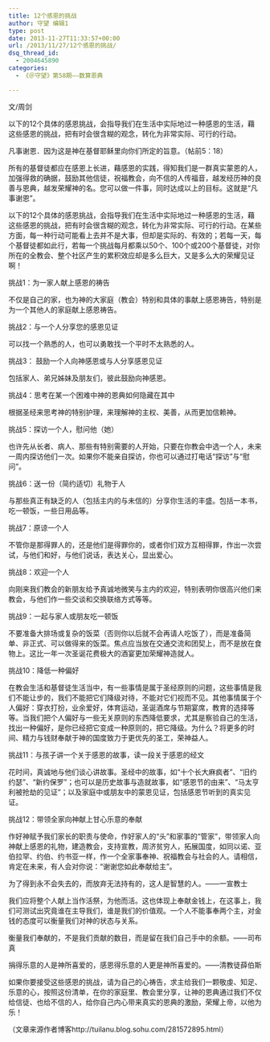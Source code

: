```yaml
---
title: 12个感恩的挑战
author: 守望 编辑1
type: post
date: 2013-11-27T11:33:57+00:00
url: /2013/11/27/12个感恩的挑战/
dsq_thread_id:
  - 2004645890
categories:
  - 《＠守望》第58期——数算恩典

---
```

文/周剑

以下的12个具体的感恩挑战，会指导我们在生活中实际地过一种感恩的生活，藉这些感恩的挑战，把有时会很含糊的观念，转化为非常实际、可行的行动。<!--more-->

凡事谢恩．因为这是神在基督耶稣里向你们所定的旨意。（帖前5：18）

所有的基督徒都应在感恩上长进，藉感恩的实践，得知我们是一群真实蒙恩的人，加强得救的确据，鼓励其他信徒，祝福教会，向不信的人传福音，越发经历神的良善与恩典，越发荣耀神的名。您可以做一件事，同时达成以上的目标。这就是“凡事谢恩”。

以下的12个具体的感恩挑战，会指导我们在生活中实际地过一种感恩的生活，藉这些感恩的挑战，把有时会很含糊的观念，转化为非常实际、可行的行动。在某些方面，每一种行动可能看上去并不是大事，但却是实际的、有效的；若每一天，每个基督徒都如此行，若每一个挑战每月都乘以50个、100个或200个基督徒，对你所在的全教会、整个社区产生的累积效应却是多么巨大，又是多么大的荣耀见证啊！

挑战1：为一家人献上感恩的祷告

不仅是自己的家，也为神的大家庭（教会）特别和具体的事献上感恩祷告，特别是为一个其他人的家庭献上感恩祷告。
  
挑战2：与一个人分享您的感恩见证

可以找一个熟悉的人，也可以勇敢找一个平时不太熟悉的人。
  
挑战3： 鼓励一个人向神感恩或与人分享感恩见证

包括家人、弟兄姊妹及朋友们，彼此鼓励向神感恩。
  
挑战4：思考在某一个困难中神的恩典如何隐藏在其中

根据圣经来思考神的特别护理，来理解神的主权、美善，从而更加信赖神。
  
挑战5：探访一个人，慰问他（她）

也许先从长者、病人、那些有特别需要的人开始，只要在你教会中选一个人，未来一周内探访他们一次。如果你不能亲自探访，你也可以通过打电话“探访”与“慰问”。
  
挑战6：送一份（简约适切）礼物于人

与那些真正有缺乏的人（包括主内的与未信的）分享你生活的丰盛。包括一本书，吃一顿饭，一些日用品等。
  
挑战7：原谅一个人

不管你是那得罪人的，还是他们是得罪你的，或者你们双方互相得罪，作出一次尝试，与他们和好，与他们说话，表达关心，显出爱心。

挑战8：欢迎一个人

向刚来我们教会的新朋友给予真诚地微笑与主内的欢迎，特别表明你很高兴他们来教会，与他们作一些交谈和交换联络方式等等。
  
挑战9：一起与家人或朋友吃一顿饭

不要准备大排场或复杂的饭菜（否则你以后就不会再请人吃饭了），而是准备简单、非正式、可以做得来的饭菜。焦点应当放在交通交流和团契上，而不是放在食物上。这比一年一次圣诞花费极大的酒宴更加荣耀神造就人。
  
挑战10：降低一种偏好

在教会生活和基督徒生活当中，有一些事情是属于圣经原则的问题，这些事情是我们不能让步的，我们不能把它们降级对待，不能对它们视而不见。其他事情属于个人偏好：穿衣打扮，业余爱好，体育运动，圣诞酒席与节期宴席，教育的选择等等。当我们把个人偏好与一些无关原则的东西降低要求，尤其是察验自己的生活，找出一种偏好，是你已经把它变成一种原则的，把它降级。为什么？将更多的时间、精力与钱财奉献于神的国度致力于更优先的圣工，荣神益人。
  
挑战11：与孩子讲一个关于感恩的故事，读一段关于感恩的经文

花时间，真诚地与他们谈心讲故事。圣经中的故事，如“十个长大麻疯者”、“旧约约瑟”、“新约保罗”；也可以是历史故事与造就故事，如“感恩节的由来”、“马太亨利被抢劫的见证”；以及家庭中或朋友中的蒙恩见证，包括感恩节听到的真实见证。
  
挑战12：带领全家向神献上甘心乐意的奉献

作好神赋予我们家长的职责与使命，作好家人的“头”和家事的“管家”，带领家人向神献上感恩的礼物，建造教会，支持宣教，周济贫穷人，拓展国度，如同以诺、亚伯拉罕、约伯、约书亚一样，作一个全家事奉神、祝福教会与社会的人。请相信，肯定在未来，有人会对你说：“谢谢您如此奉献给主”。

为了得到永不会失去的，而放弃无法持有的，这人是智慧的人。——一宣教士

我们应将整个人献上当作活祭，为他而活。这也体现上奉献金钱上，在这事上，我们可测试出究竟谁在主导我们，谁是我们的价值观。一个人不能事奉两个主，对金钱的态度可以衡量我们对神的状态与关系。

衡量我们奉献的，不是我们贡献的数目，而是留在我们自己手中的余额。——司布真

捐得乐意的人是神所喜爱的，感恩得乐意的人更是神所喜爱的。——清教徒薛伯斯
  
如果你要接受这些感恩的挑战，请为自己的心祷告，求主给我们一颗敬虔、知足、乐意的心，按照这份清单，在你的家庭里、教会里分享，让神的恩典通过我们不仅给信徒、也给不信的人，给你自己内心带来真实的恩典的激励，荣耀上帝，以他为乐！

（文章来源作者博客http://tuilanu.blog.sohu.com/281572895.html）